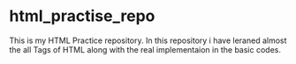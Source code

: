 # html_practise_repo
This is my HTML Practice repository.
In this repository i have leraned almost the all  Tags of HTML along with the real implementaion in the basic codes.
